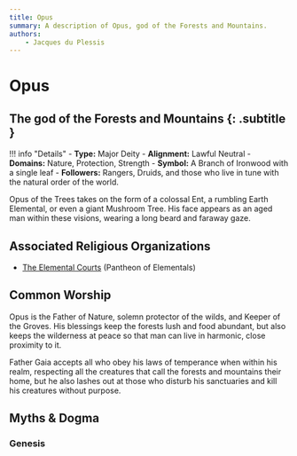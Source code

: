 ```yaml
---
title: Opus
summary: A description of Opus, god of the Forests and Mountains.
authors:
    - Jacques du Plessis
---
```

# Opus
## The god of the Forests and Mountains {: .subtitle }

!!! info "Details"
    - **Type:** Major Deity
    - **Alignment:** Lawful Neutral
    - **Domains:** Nature, Protection, Strength
    - **Symbol:** A Branch of Ironwood with a single leaf
    - **Followers:** Rangers, Druids, and those who live in tune with the natural order of the world.

Opus of the Trees takes on the form of a colossal Ent, a rumbling Earth Elemental, or even a giant Mushroom Tree. His face appears as an aged man within these visions, wearing a long beard and faraway gaze.

## Associated Religious Organizations
* [The Elemental Courts](../../organizations/elemental_courts) (Pantheon of Elementals)

## Common Worship
Opus is the Father of Nature, solemn protector of the wilds, and Keeper of the Groves.  His blessings keep the forests lush and food abundant, but also keeps the wilderness at peace so that man can live in harmonic, close proximity to it.

Father Gaia accepts all who obey his laws of temperance when within his realm, respecting all the creatures that call the forests and mountains their home, but he also lashes out at those who disturb his sanctuaries and kill his creatures without purpose.

## Myths & Dogma
### Genesis